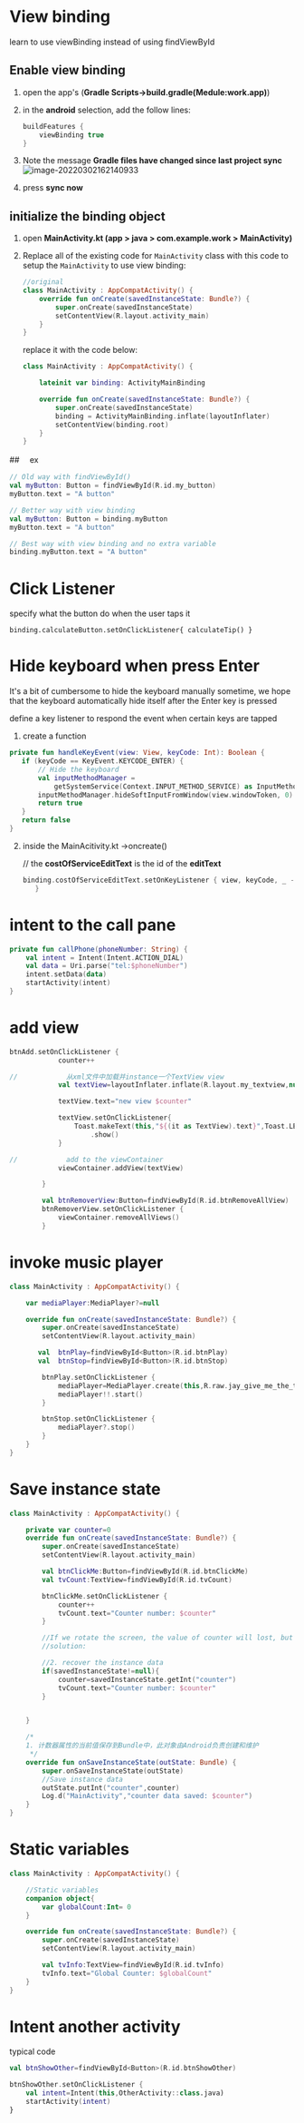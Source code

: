 # View binding

learn to use viewBinding instead of using findViewById

## Enable view binding



1. open the app's    (**Gradle Scripts->build.gradle(Medule:work.app)**)

2. in the **android** selection, add the follow lines:

   ```kotlin
   buildFeatures {
       viewBinding true
   }
   ```

3. Note the message **Gradle files have changed since last project sync**
   ![image-20220302162140933](C:\Users\Admin\AppData\Roaming\Typora\typora-user-images\image-20220302162140933.png)

4. press **sync now**

   

## initialize the binding object

1. open **MainActivity.kt (app > java > com.example.work > MainActivity)**

2. Replace all of the existing code for `MainActivity` class with this code to setup the `MainActivity` to use view binding:

   ```kotlin
   //original
   class MainActivity : AppCompatActivity() {
       override fun onCreate(savedInstanceState: Bundle?) {
           super.onCreate(savedInstanceState)
           setContentView(R.layout.activity_main)
       }
   }
   ```
	
	replace it with the code below:
	
	```kotlin
    class MainActivity : AppCompatActivity() {
	
        lateinit var binding: ActivityMainBinding
	
        override fun onCreate(savedInstanceState: Bundle?) {
            super.onCreate(savedInstanceState)
            binding = ActivityMainBinding.inflate(layoutInflater)
            setContentView(binding.root)
        }
    }
	```

##　 ex

```kotlin
// Old way with findViewById()
val myButton: Button = findViewById(R.id.my_button)
myButton.text = "A button"

// Better way with view binding
val myButton: Button = binding.myButton
myButton.text = "A button"

// Best way with view binding and no extra variable
binding.myButton.text = "A button"
```





# Click Listener

specify what the button do when the user taps it

```ko
binding.calculateButton.setOnClickListener{ calculateTip() } 
```



# Hide keyboard when press Enter

It's a bit of cumbersome to hide the keyboard manually sometime, we hope that the keyboard automatically hide itself after the Enter key is pressed

define a key listener to respond the event when certain keys are tapped



1. create a function

```kotlin
private fun handleKeyEvent(view: View, keyCode: Int): Boolean {
   if (keyCode == KeyEvent.KEYCODE_ENTER) {
       // Hide the keyboard
       val inputMethodManager =
           getSystemService(Context.INPUT_METHOD_SERVICE) as InputMethodManager
       inputMethodManager.hideSoftInputFromWindow(view.windowToken, 0)
       return true
   }
   return false
}
```



2. inside the MainAcitivity.kt ->oncreate()

   // the **costOfServiceEditText** is the id of the **editText**

   ```kotlin
   binding.costOfServiceEditText.setOnKeyListener { view, keyCode, _ -> handleKeyEvent(view, keyCode)
      }
   ```



# intent to the call pane

```kotlin
private fun callPhone(phoneNumber: String) {
    val intent = Intent(Intent.ACTION_DIAL)
    val data = Uri.parse("tel:$phoneNumber")
    intent.setData(data)
    startActivity(intent)
}
```

# add view

```kotlin
btnAdd.setOnClickListener {
            counter++

//            从xml文件中加载并instance一个TextView view
            val textView=layoutInflater.inflate(R.layout.my_textview,null) as TextView

            textView.text="new view $counter"

            textView.setOnClickListener{
                Toast.makeText(this,"${(it as TextView).text}",Toast.LENGTH_SHORT)
                    .show()
            }

//            add to the viewContainer
            viewContainer.addView(textView)

        }

        val btnRemoverView:Button=findViewById(R.id.btnRemoveAllView)
        btnRemoverView.setOnClickListener {
            viewContainer.removeAllViews()
        }
```





# invoke music player

```kotlin
class MainActivity : AppCompatActivity() {

    var mediaPlayer:MediaPlayer?=null

    override fun onCreate(savedInstanceState: Bundle?) {
        super.onCreate(savedInstanceState)
        setContentView(R.layout.activity_main)

       val  btnPlay=findViewById<Button>(R.id.btnPlay)
       val  btnStop=findViewById<Button>(R.id.btnStop)

        btnPlay.setOnClickListener {
            mediaPlayer=MediaPlayer.create(this,R.raw.jay_give_me_the_time_of_a_song)
            mediaPlayer!!.start()
        }

        btnStop.setOnClickListener {
            mediaPlayer?.stop()
        }
    }
}
```



# Save instance state



```kotlin
class MainActivity : AppCompatActivity() {

    private var counter=0
    override fun onCreate(savedInstanceState: Bundle?) {
        super.onCreate(savedInstanceState)
        setContentView(R.layout.activity_main)

        val btnClickMe:Button=findViewById(R.id.btnClickMe)
        val tvCount:TextView=findViewById(R.id.tvCount)

        btnClickMe.setOnClickListener {
            counter++
            tvCount.text="Counter number: $counter"
        }

        //If we rotate the screen, the value of counter will lost, but the string remain
        //solution:

        //2. recover the instance data
        if(savedInstanceState!=null){
            counter=savedInstanceState.getInt("counter")
            tvCount.text="Counter number: $counter"
        }


    }

    /*
    1. 计数器属性的当前值保存到Bundle中，此对象由Android负责创建和维护
     */
    override fun onSaveInstanceState(outState: Bundle) {
        super.onSaveInstanceState(outState)
        //Save instance data
        outState.putInt("counter",counter)
        Log.d("MainActivity","counter data saved: $counter")
    }
}
```

# Static variables

```kotlin
class MainActivity : AppCompatActivity() {

    //Static variables
    companion object{
        var globalCount:Int= 0
    }

    override fun onCreate(savedInstanceState: Bundle?) {
        super.onCreate(savedInstanceState)
        setContentView(R.layout.activity_main)

        val tvInfo:TextView=findViewById(R.id.tvInfo)
        tvInfo.text="Global Counter: $globalCount"
    }
}
```



# Intent another activity

typical code

```kotlin
val btnShowOther=findViewById<Button>(R.id.btnShowOther)

btnShowOther.setOnClickListener {
    val intent=Intent(this,OtherActivity::class.java)
    startActivity(intent)
}
```
